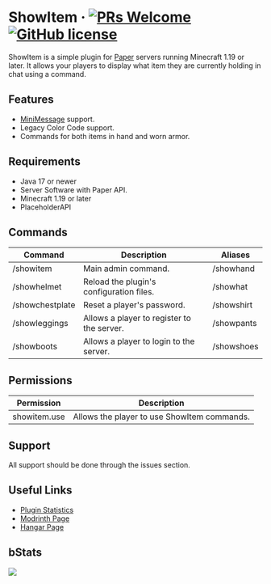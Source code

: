 # ShowItem &middot; [![PRs Welcome](https://img.shields.io/badge/PRs-welcome-brightgreen.svg?style=flat-square)](http://makeapullrequest.com) [![GitHub license](https://img.shields.io/badge/license-MIT-blue.svg?style=flat-square)](https://github.com/firewolf8385/CustomItemAPI/blob/master/LICENSE)

ShowItem is a simple plugin for [Paper](http://www.papermc.io) servers running Minecraft 1.19 or later. It allows your players to display what item they are currently holding in chat using a command.

## Features
*  [MiniMessage](https://docs.advntr.dev/minimessage/format.html) support.
* Legacy Color Code support.
* Commands for both items in hand and worn armor.

## Requirements
* Java 17 or newer
* Server Software with Paper API.
* Minecraft 1.19 or later
* PlaceholderAPI

## Commands
| Command         | Description                                | Aliases    |
|-----------------|--------------------------------------------|------------|
| /showitem       | Main admin command.                        | /showhand  |
| /showhelmet     | Reload the plugin's configuration files.   | /showhat   |
| /showchestplate | Reset a player's password.                 | /showshirt |
| /showleggings   | Allows a player to register to the server. | /showpants |
| /showboots      | Allows a player to login to the server.    | /showshoes |

## Permissions
| Permission              | Description                                 |
|-------------------------|---------------------------------------------|
| showitem.use            | Allows the player to use ShowItem commands. |

## Support
All support should be done through the issues section.

## Useful Links
* [Plugin Statistics](https://bstats.org/plugin/bukkit/FShowItem/19781)
* [Modrinth Page](https://modrinth.com/plugin/showitem)
* [Hangar Page](https://hangar.papermc.io/firewolf8385/ShowItem)

## bStats
<a href="https://bstats.org/plugin/bukkit/FShowItem/19781"><img src="https://bstats.org/signatures/bukkit/FShowItem.svg"/></a>
